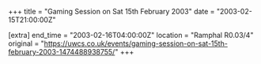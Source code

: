 +++
title = "Gaming Session on Sat 15th February 2003"
date = "2003-02-15T21:00:00Z"

[extra]
end_time = "2003-02-16T04:00:00Z"
location = "Ramphal R0.03/4"
original = "https://uwcs.co.uk/events/gaming-session-on-sat-15th-february-2003-1474488938755/"
+++



